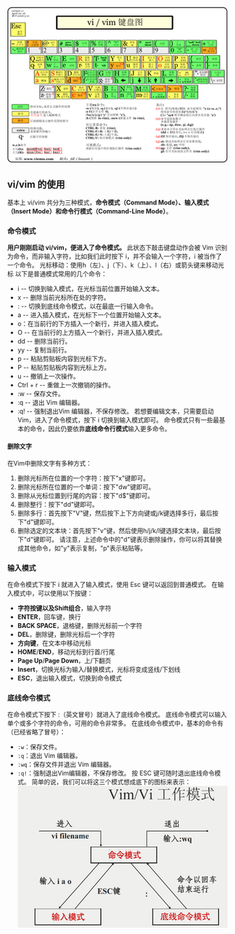 
![](图片/vim.gif)
## vi/vim 的使用
基本上 vi/vim 共分为三种模式，**命令模式（Command Mode）、输入模式（Insert Mode）和命令行模式（Command-Line Mode）**。
### 命令模式
**用户刚刚启动 vi/vim，便进入了命令模式。**
此状态下敲击键盘动作会被 Vim 识别为命令，而非输入字符，比如我们此时按下 i，并不会输入一个字符，i 被当作了一个命令。
光标移动：使用h（左）、j（下）、k（上）、l（右）或箭头键来移动光标
以下是普通模式常用的几个命令：
- i -- 切换到输入模式，在光标当前位置开始输入文本。
- x -- 删除当前光标所在处的字符。
- : -- 切换到底线命令模式，以在最底一行输入命令。
- a -- 进入插入模式，在光标下一个位置开始输入文本。
- o：在当前行的下方插入一个新行，并进入插入模式。
- O -- 在当前行的上方插入一个新行，并进入插入模式。
- dd -- 删除当前行。
- yy -- 复制当前行。
- p -- 粘贴剪贴板内容到光标下方。
- P -- 粘贴剪贴板内容到光标上方。
- u -- 撤销上一次操作。
- Ctrl + r -- 重做上一次撤销的操作。
- :w -- 保存文件。
- :q -- 退出 Vim 编辑器。
- :q! -- 强制退出Vim 编辑器，不保存修改。
若想要编辑文本，只需要启动 Vim，进入了命令模式，按下 i 切换到输入模式即可。
命令模式只有一些最基本的命令，因此仍要依靠**底线命令行模式**输入更多命令。
#### 删除文字
在Vim中删除文字有多种方式：
1. 删除光标所在位置的一个字符：按下"x"键即可。
2. 删除光标所在位置的一个单词：按下"dw"键即可。
3. 删除从光标位置到行尾的内容：按下"d$"键即可。
4. 删除整行：按下"dd"键即可。
5. 删除多行：首先按下"V"键，然后按下上下方向键或j/k键选择多行，最后按下"d"键即可。
6. 删除选定的文本块：首先按下"v"键，然后使用h/j/k/l键选择文本块，最后按下"d"键即可。
请注意，上述命令中的"d"键表示删除操作，你可以将其替换成其他命令，如"y"表示复制，"p"表示粘贴等。
### 输入模式
在命令模式下按下 i 就进入了输入模式，使用 Esc 键可以返回到普通模式。
在输入模式中，可以使用以下按键：
- **字符按键以及Shift组合**，输入字符
- **ENTER**，回车键，换行
- **BACK SPACE**，退格键，删除光标前一个字符
- **DEL**，删除键，删除光标后一个字符
- **方向键**，在文本中移动光标
- **HOME**/**END**，移动光标到行首/行尾
- **Page Up**/**Page Down**，上/下翻页
- **Insert**，切换光标为输入/替换模式，光标将变成竖线/下划线
- **ESC**，退出输入模式，切换到命令模式
### 底线命令模式
在命令模式下按下 :（英文冒号）就进入了底线命令模式。
底线命令模式可以输入单个或多个字符的命令，可用的命令非常多。
在底线命令模式中，基本的命令有（已经省略了冒号）：
- `:w`：保存文件。
- `:q`：退出 Vim 编辑器。
- `:wq`：保存文件并退出 Vim 编辑器。
- `:q!`：强制退出Vim编辑器，不保存修改。
按 ESC 键可随时退出底线命令模式。
简单的说，我们可以将这三个模式想成底下的图标来表示：
![](图片/vim2.png)

